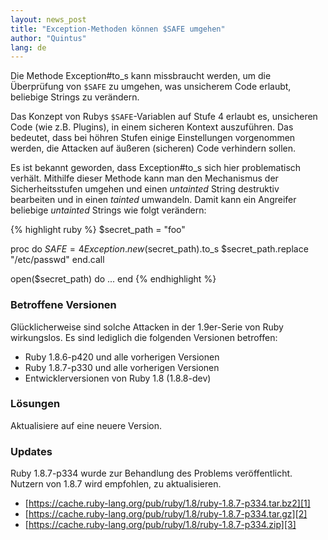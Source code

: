 ```yaml
---
layout: news_post
title: "Exception-Methoden können $SAFE umgehen"
author: "Quintus"
lang: de
---
```


Die Methode Exception#to\_s kann missbraucht werden, um die Überprüfung
von `$SAFE` zu umgehen, was unsicherem Code erlaubt, beliebige Strings
zu verändern.

Das Konzept von Rubys `$SAFE`-Variablen auf Stufe 4 erlaubt es,
unsicheren Code (wie z.B. Plugins), in einem sicheren Kontext
auszuführen. Das bedeutet, dass bei höhren Stufen einige Einstellungen
vorgenommen werden, die Attacken auf äußeren (sicheren) Code verhindern
sollen.

Es ist bekannt geworden, dass Exception#to\_s sich hier problematisch
verhält. Mithilfe dieser Methode kann man den Mechanismus der
Sicherheitsstufen umgehen und einen *untainted* String destruktiv
bearbeiten und in einen *tainted* umwandeln. Damit kann ein Angreifer
beliebige *untainted* Strings wie folgt verändern:

{% highlight ruby %}
$secret_path = "foo"

proc do
    $SAFE = 4
    Exception.new($secret_path).to_s
    $secret_path.replace "/etc/passwd"
end.call

open($secret_path) do
  ...
end
{% endhighlight %}

### Betroffene Versionen

Glücklicherweise sind solche Attacken in der 1.9er-Serie von Ruby
wirkungslos. Es sind lediglich die folgenden Versionen betroffen:

* Ruby 1.8.6-p420 und alle vorherigen Versionen
* Ruby 1.8.7-p330 und alle vorherigen Versionen
* Entwicklerversionen von Ruby 1.8 (1.8.8-dev)

### Lösungen

Aktualisiere auf eine neuere Version.

### Updates

Ruby 1.8.7-p334 wurde zur Behandlung des Problems veröffentlicht.
Nutzern von 1.8.7 wird empfohlen, zu aktualisieren.

* [https://cache.ruby-lang.org/pub/ruby/1.8/ruby-1.8.7-p334.tar.bz2][1]
* [https://cache.ruby-lang.org/pub/ruby/1.8/ruby-1.8.7-p334.tar.gz][2]
* [https://cache.ruby-lang.org/pub/ruby/1.8/ruby-1.8.7-p334.zip][3]



[1]: https://cache.ruby-lang.org/pub/ruby/1.8/ruby-1.8.7-p334.tar.bz2
[2]: https://cache.ruby-lang.org/pub/ruby/1.8/ruby-1.8.7-p334.tar.gz
[3]: https://cache.ruby-lang.org/pub/ruby/1.8/ruby-1.8.7-p334.zip
